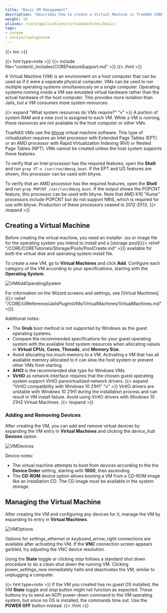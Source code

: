 ```yaml
---
title: "Basic VM Management"
description: "Describes how to create a Virtual Machine in TrueNAS CORE."
weight: 10
aliases: /core/applications/virtualmachines/basic/
tags:
- corevm
- corejailspluginsvm
---
```


{{< toc >}}

{{< hint type=note >}}
{{< include file="content/_includes/COREFeatureSupport.md" >}}
{{< /hint >}}

A Virtual Machine (VM) is an environment on a host computer that can be used as if it were a separate physical computer.
VMs can be used to run multiple operating systems simultaneously on a single computer.
Operating systems running inside a VM see emulated virtual hardware rather than the actual hardware of the host computer.
This provides more isolation than Jails, but a VM consumes more system resources.

{{< expand "What system resources do VMs require?" "v" >}}
A portion of system RAM and a new zvol is assigned to each VM.
While a VM is running, these resources are not available to the host computer or other VMs.

TrueNAS VMs use the [bhyve](https://bhyve.org/) virtual machine software.
This type of virtualization requires an Intel processor with Extended Page Tables (EPT) or an AMD processor with Rapid Virtualization Indexing (RVI) or Nested Page Tables (NPT).
VMs cannot be created unless the host system supports these features.

To verify that an Intel processor has the required features, open the **Shell** and run `grep VT-x /var/run/dmesg.boot`.
If the EPT and UG features are shown, this processor can be used with bhyve.

To verify that an AMD processor has the required features, open the **Shell** and run `grep POPCNT /var/run/dmesg.boot`.
If the output shows the POPCNT feature, this processor can be used with bhyve.
Note that AMD K10 "Kuma" processors include POPCNT but do not support NRIS, which is required for use with bhyve.
Production of these processors ceased in 2012-2013.
{{< /expand >}}

## Creating a Virtual Machine

Before creating the virtual machine, you need an installer <file>.iso</file> or image file for the operating system you intend to install and a [storage pool]({{< relref "/CORE/CORETutorials/Storage/Pools/PoolCreate.md" >}}) available for both the virtual disk and operating system install file.

To create a new VM, go to **Virtual Machines** and click **Add**.
Configure each category of the VM according to your specifications, starting with the **Operating System**.

![VMAddOperatingSystem](/images/CORE/VirtualMachines/VirtualMachinesAddOperatingSystem.png "VM Add: OS")

For information on the Wizard screens and settings, see [Virtual Machines]({{< relref "/CORE/UIReference/JailsPluginsVMs/VirtualMachines/VirtualMachines.md" >}}).

Additional notes:

* The **Grub** boot method is not supported by Windows as the guest operating systems.
* Compare the recommended specifications for your guest operating system with the available host system resources when allocating values in **Virtual CPUs**, **Cores**, **Threads**, and **Memory Size**.
* Avoid allocating too much memory to a VM.
  Activating a VM that has all available memory allocated to it can slow the host system or prevent other VMs from starting.
* **AHCI** is the recommended disk type for Windows VMs.
* **VirtIO** as network interface requires that the chosen guest operating system support VirtIO paravirtualized network drivers.
  {{< expand "VirtIO compatibility with Windows 10 21H1" "v" >}}
  VirtIO drivers are unstable with Windows 10 21H1 during the installation process and can result in VM install failure. Avoid using VirtIO drivers with Windows 10 21H2 Virtual Machines.
  {{< /expand >}}

### Adding and Removing Devices

After creating the VM, you can add and remove virtual devices by expanding the VM entry in **Virtual Machines** and clicking the <i class="material-icons" aria-hidden="true" title="Devices">device_hub</i> **Devices** option.

![VMDevices](/images/CORE/VirtualMachines/VirtualMachinesDevices.png "VM Devices")

Device notes:

* The virtual machine attempts to boot from devices according to the the **Device Order** setting, starting with **1000**, then ascending.
* The **CD-ROM** device option allows booting a VM from a CD-ROM image like an installation CD.
  The CD image must be available in the system storage.

## Managing the Virtual Machine

After creating the VM and configuring any devices for it, manage the VM by expanding its entry in **Virtual Machines**.

![VMOptions](/images/CORE/VirtualMachines/VirtualMachinesOptions.png "VM Options")

Options for <i class="material-icons" aria-hidden="true" title="VNC">settings_ethernet</i> or <i class="material-icons" aria-hidden="true" title="Serial">keyboard_arrow_right</i> connections are available after activating the VM.
If the **VNC** connection screen appears garbled, try adjusting the VNC device resolution.

Using the **State** toggle or clicking <i class="material-icons" aria-hidden="true" title="Stop Button">stop</i> follows a standard shut down procedure to do a clean shut down the running VM.
Clicking <i class="material-icons" aria-hidden="true" title="Power Off Button">power_settings_new</i> immediately halts and deactivates the VM, similar to unplugging a computer.

{{< hint type=note >}}
If the VM you created has no guest OS installed, the VM **State** toggle and <i class="material-icons" aria-hidden="true" title="Stop Button">stop</i> button might not function as expected.
These buttons try to send an ACPI power-down command to the VM operating system, but since no OS is installed, the commands time out.
Use the **POWER OFF** button instead.
{{< /hint >}}
